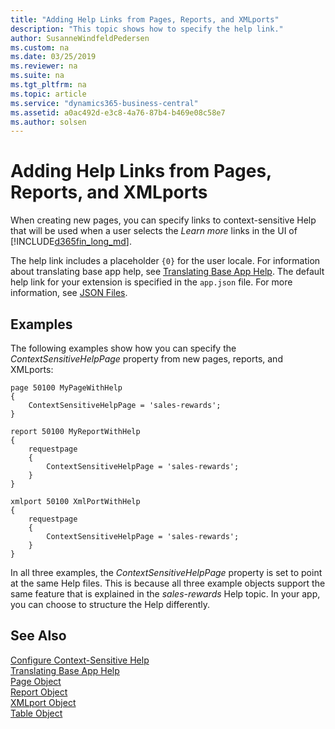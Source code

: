 ```yaml
---
title: "Adding Help Links from Pages, Reports, and XMLports"
description: "This topic shows how to specify the help link."
author: SusanneWindfeldPedersen
ms.custom: na
ms.date: 03/25/2019
ms.reviewer: na
ms.suite: na
ms.tgt_pltfrm: na
ms.topic: article
ms.service: "dynamics365-business-central"
ms.assetid: a0ac492d-e3c8-4a76-87b4-b469e08c58e7
ms.author: solsen
---
```


 

# Adding Help Links from Pages, Reports, and XMLports

When creating new pages, you can specify links to context-sensitive Help that will be used when a user selects the *Learn more* links in the UI of [!INCLUDE[d365fin_long_md](includes/d365fin_long_md.md)].  

The help link includes a placeholder `{0}` for the user locale. For information about translating base app help, see [Translating Base App Help](devenv-translate-base-app-help.md). The default help link for your extension is specified in the `app.json` file. For more information, see [JSON Files](devenv-json-files.md#Appjson).

## Examples

The following examples show how you can specify the *ContextSensitiveHelpPage* property from new pages, reports, and XMLports:

``` 
page 50100 MyPageWithHelp
{
    ContextSensitiveHelpPage = 'sales-rewards';
}
```

``` 
report 50100 MyReportWithHelp
{
    requestpage
    {
        ContextSensitiveHelpPage = 'sales-rewards';
    }
}
```

```
xmlport 50100 XmlPortWithHelp
{
    requestpage
    {
        ContextSensitiveHelpPage = 'sales-rewards';
    }
}
```

In all three examples, the *ContextSensitiveHelpPage* property is set to point at the same Help files. This is because all three example objects support the same feature that is explained in the *sales-rewards* Help topic. In your app, you can choose to structure the Help differently.  

## See Also

[Configure Context-Sensitive Help](../help/context-sensitive-help.md)  
[Translating Base App Help](devenv-translate-base-app-help.md)  
[Page Object](devenv-page-object.md)  
[Report Object](devenv-report-object.md)  
[XMLport Object](devenv-xmlport-object.md)  
[Table Object](devenv-table-object.md)  
